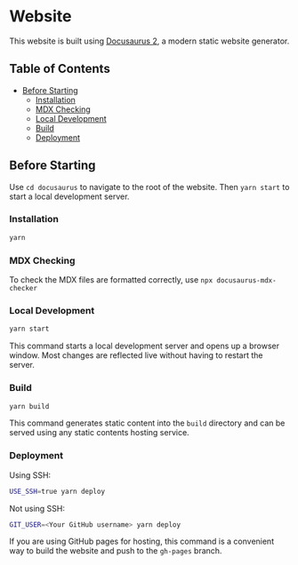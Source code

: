 # Website

This website is built using [Docusaurus 2](https://docusaurus.io/), a modern static website generator.

## Table of Contents

- [Before Starting](#before-starting)
  - [Installation](#installation)
  - [MDX Checking](#mdx-checking)
  - [Local Development](#local-development)
  - [Build](#build)
  - [Deployment](#deployment)

## Before Starting

Use `cd docusaurus` to navigate to the root of the website. Then `yarn start` to start a local development server.

### Installation

```bash
yarn
```

### MDX Checking

To check the MDX files are formatted correctly, use `npx docusaurus-mdx-checker`

### Local Development

```bash
yarn start
```

This command starts a local development server and opens up a browser window. Most changes are reflected live without having to restart the server.

### Build

```bash
yarn build
```

This command generates static content into the `build` directory and can be served using any static contents hosting service.

### Deployment

Using SSH:

```bash
USE_SSH=true yarn deploy
```

Not using SSH:

```bash
GIT_USER=<Your GitHub username> yarn deploy
```

If you are using GitHub pages for hosting, this command is a convenient way to build the website and push to the `gh-pages` branch.
